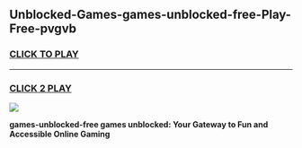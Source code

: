 
## Unblocked-Games-games-unblocked-free-Play-Free-pvgvb
<h3>
<a href="https://premium76.site?title=games-unblocked-free&ref=10A">CLICK TO PLAY</a></h3>
<hr>

<h3>
<a href="https://premium76.site?title=games-unblocked-free&ref=10A">CLICK 2 PLAY</a>
  
</h3>

<a href="https://premium76.site?title=games-unblocked-free&ref=10A"><img src="https://clearcache.store/games.png"></a>


**games-unblocked-free games unblocked: Your Gateway to Fun and Accessible Online Gaming**
